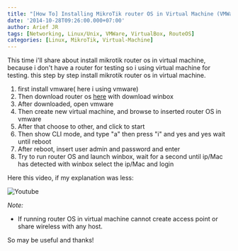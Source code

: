 ```yaml
---
title: "[How To] Installing MikroTik router OS in Virtual Machine (VMWare/ VirtualBox)"
date: '2014-10-28T09:26:00.000+07:00'
author: Arief JR
tags: [Networking, Linux/Unix, VMWare, VirtualBox, RouteOS]
categories: [Linux, MikroTik, Virtual-Machine]
---
```


This time i'll share about install mikrotik router os in virtual machine, because i don't have a router for testing so i using virtual machine for testing. this step by step install mikrotik router os in virtual machine.  
  

1. first install vmware( here i using vmware)  
2. Then download router os [here](https://adf.ly/tTrx3) with download winbox  
3. After downloaded, open vmware  
4. Then create new virtual machine, and browse to inserted router OS in vmware  
5. After that choose to other, and click to start  
6. Then show CLI mode, and type "a" then press "i" and yes and yes wait until reboot  
7. After reboot, insert user admin and password and enter  
8. Try to run router OS and launch winbox, wait for a second until ip/Mac has detected with winbox select the ip/Mac and login

  
Here this video, if my explanation was less:  

![Youtube]({https://youtu.be/HG94geu-Emg})
  
  
_Note:_  
- If running router OS in virtual machine cannot create access point or share wireless with any host.  
  
  
So may be useful and thanks!